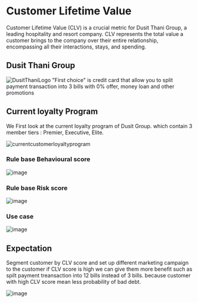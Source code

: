 # Customer Lifetime Value

Customer Lifetime Value (CLV) is a crucial metric for Dusit Thani Group, a leading hospitality and resort company. CLV represents the total value a customer brings to the company over their entire relationship, encompassing all their interactions, stays, and spending.

## Dusit Thani Group
![DusitThaniLogo](image/Dusit%Thani%Group.PNG)
"First choice" is credit card that allow you to split payment transaction into 3 bills with 0% offer, money loan and other promotions

## Current loyalty Program
We First look at the current loyalty program of Dusit Group. which contain 3 member tiers : Premier, Executive, Elite.

![currentcustomerloyaltyprogram](Image/Current%Loyalty%Program.PNG)

### Rule base Behavioural score
![image](Firstchoice-6.png)

### Rule base Risk score
![image](Firstchoice-7.png)

### Use case
![image](Firstchoice-08.png)

## Expectation
Segment customer by CLV score and set up different marketing campaign to the customer
if CLV score is high we can give them more benefit such as spilt payment treansaction into 12 bills instead of 3 bills.
because customer with high CLV score mean less probability of bad debt.

![image](Firstchoice-4.png)
